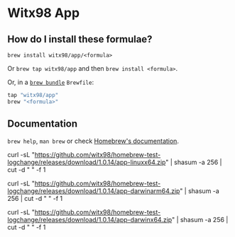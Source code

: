 # Witx98 App

## How do I install these formulae?

`brew install witx98/app/<formula>`

Or `brew tap witx98/app` and then `brew install <formula>`.

Or, in a [`brew bundle`](https://github.com/Homebrew/homebrew-bundle) `Brewfile`:

```ruby
tap "witx98/app"
brew "<formula>"
```

## Documentation

`brew help`, `man brew` or check [Homebrew's documentation](https://docs.brew.sh).


curl -sL "https://github.com/witx98/homebrew-test-logchange/releases/download/1.0.14/app-linuxx64.zip" | shasum -a 256 | cut -d " " -f 1

curl -sL "https://github.com/witx98/homebrew-test-logchange/releases/download/1.0.14/app-darwinarm64.zip" | shasum -a 256 | cut -d " " -f 1

curl -sL "https://github.com/witx98/homebrew-test-logchange/releases/download/1.0.14/app-darwinx64.zip" | shasum -a 256 | cut -d " " -f 1
